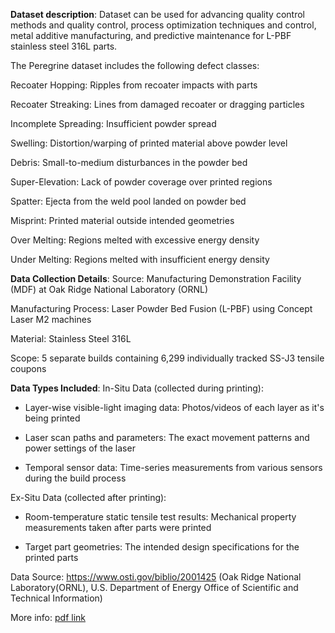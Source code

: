 **Dataset description**: 
Dataset can be used for advancing quality control methods and quality control, process optimization techniques and control, metal additive manufacturing, and predictive maintenance for L-PBF stainless steel 316L parts.

The Peregrine dataset includes the following defect classes:

Recoater Hopping: Ripples from recoater impacts with parts

Recoater Streaking: Lines from damaged recoater or dragging particles

Incomplete Spreading: Insufficient powder spread

Swelling: Distortion/warping of printed material above powder level

Debris: Small-to-medium disturbances in the powder bed

Super-Elevation: Lack of powder coverage over printed regions

Spatter: Ejecta from the weld pool landed on powder bed

Misprint: Printed material outside intended geometries

Over Melting: Regions melted with excessive energy density

Under Melting: Regions melted with insufficient energy density


**Data Collection Details**:
Source: Manufacturing Demonstration Facility (MDF) at Oak Ridge National Laboratory (ORNL)

Manufacturing Process: Laser Powder Bed Fusion (L-PBF) using Concept Laser M2 machines

Material: Stainless Steel 316L

Scope: 5 separate builds containing 6,299 individually tracked SS-J3 tensile coupons



**Data Types Included**:
In-Situ Data (collected during printing):

- Layer-wise visible-light imaging data: Photos/videos of each layer as it's being printed

- Laser scan paths and parameters: The exact movement patterns and power settings of the laser

- Temporal sensor data: Time-series measurements from various sensors during the build process


Ex-Situ Data (collected after printing):

- Room-temperature static tensile test results: Mechanical property measurements taken after parts were printed

- Target part geometries: The intended design specifications for the printed parts




Data Source: https://www.osti.gov/biblio/2001425 (Oak Ridge National Laboratory(ORNL), U.S. Department of Energy Office of Scientific and Technical Information) 

More info: [pdf link](https://g-e320e6.63720f.75bc.data.globus.org/gen101/world-shared/doi-data/ORNLNCCS/202309/10.13139_ORNLNCCS_2001425/Peregrine%20Dataset%20v2023-11/readme.pdf)
